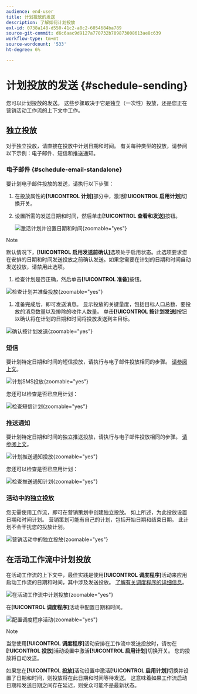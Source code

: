 ```yaml
---
audience: end-user
title: 计划投放的发送
description: 了解如何计划投放
exl-id: 0738a148-d550-41c2-a8c2-6054684ba789
source-git-commit: d6c6aac9d9127a770732b709873008613ae8c639
workflow-type: tm+mt
source-wordcount: '533'
ht-degree: 6%

---
```


# 计划投放的发送 {#schedule-sending}

您可以计划投放的发送。 这些步骤取决于它是独立（一次性）投放，还是您正在营销活动工作流的上下文中工作。

## 独立投放

对于独立投放，请直接在投放中计划日期和时间。 有关每种类型的投放，请参阅以下示例：电子邮件、短信和推送通知。

### 电子邮件 {#schedule-email-standalone}

要计划电子邮件投放的发送，请执行以下步骤：

1. 在投放属性的&#x200B;**[!UICONTROL 计划]**&#x200B;部分中，激活&#x200B;**[!UICONTROL 启用计划]**&#x200B;切换开关。

1. 设置所需的发送日期和时间，然后单击&#x200B;**[!UICONTROL 查看和发送]**&#x200B;按钮。

   ![激活计划并设置日期和时间](assets/schedule-email-standalone.png){zoomable="yes"}

>[!NOTE]
>
>默认情况下，**[!UICONTROL 启用发送前确认]**&#x200B;选项处于启用状态。此选项要求您在安排的日期和时间发送投放之前确认发送。如果您需要在计划的日期和时间自动发送投放，请禁用此选项。
>

1. 检查计划是否正确，然后单击&#x200B;**[!UICONTROL 准备]**&#x200B;按钮。

![检查计划并准备投放](assets/schedule-email-standalone-prepare.png){zoomable="yes"}

1. 准备完成后，即可发送消息。 显示投放的关键量度，包括目标人口总数、要投放的消息数量以及排除的收件人数量。 单击&#x200B;**[!UICONTROL 按计划发送]**&#x200B;按钮以确认将在计划的日期和时间将投放发送到主目标。

![确认按计划发送](assets/schedule-email-standalone-send.png){zoomable="yes"}

### 短信

要计划特定日期和时间的短信投放，请执行与电子邮件投放相同的步骤。 [请参阅上文](#schedule-email-standalone)。

![计划SMS投放](assets/schedule-sms-standalone.png){zoomable="yes"}

您还可以检查是否已应用计划：

![检查短信计划](assets/schedule-sms-standalone-prepare.png){zoomable="yes"}

### 推送通知

要计划特定日期和时间的独立推送投放，请执行与电子邮件投放相同的步骤。 [请参阅上文](#schedule-email-standalone)。

![计划推送通知投放](assets/schedule-push-standalone.png){zoomable="yes"}

您还可以检查是否已应用计划：

![检查推送通知计划](assets/schedule-push-standalone-prepare.png){zoomable="yes"}

### 活动中的独立投放

您无需使用工作流，即可在营销策划中创建独立投放。 如上所述，为此投放设置日期和时间计划。 营销策划可能有自己的计划，包括开始日期和结束日期。 此计划不会干扰您的投放计划。

![营销活动中的独立投放](assets/schedule-delivery-standalone.png){zoomable="yes"}

## 在活动工作流中计划投放

在活动工作流的上下文中，最佳实践是使用&#x200B;**[!UICONTROL 调度程序]**&#x200B;活动来应用启动工作流的日期和时间，其中涉及发送投放。 [了解有关调度程序的详细信息](../workflows/activities/scheduler.md)。

![在活动工作流中计划投放](assets/schedule-workflow.png){zoomable="yes"}

在&#x200B;**[!UICONTROL 调度程序]**&#x200B;活动中配置日期和时间。

![配置调度程序活动](assets/schedule-workflow-scheduler.png){zoomable="yes"}

>[!NOTE]
>
>当您使用&#x200B;**[!UICONTROL 调度程序]**&#x200B;活动安排在工作流中发送投放时，请勿在&#x200B;**[!UICONTROL 投放]**&#x200B;活动设置中激活&#x200B;**[!UICONTROL 启用计划]**&#x200B;切换开关。 您的投放将自动发送。
>

如果您在&#x200B;**[!UICONTROL 投放]**&#x200B;活动设置中激活&#x200B;**[!UICONTROL 启用计划]**&#x200B;切换并设置了日期和时间，则投放将在此日期和时间等待发送。 这意味着如果工作流启动日期和发送日期之间存在延迟，则受众可能不是最新状态。